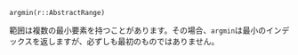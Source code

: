 ```
argmin(r::AbstractRange)
```

範囲は複数の最小要素を持つことがあります。その場合、`argmin`は最小のインデックスを返しますが、必ずしも最初のものではありません。

